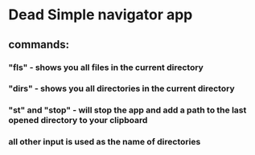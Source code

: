 # Dead Simple navigator app
## commands:
### "fls" - shows you all files in the current directory
### "dirs" - shows  you all directories in the current directory
###  "st" and "stop" - will stop the app and add a path to the last opened directory to your clipboard
###  all other input is  used as the name of directories  